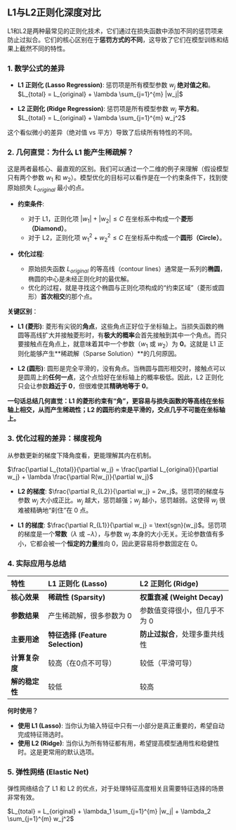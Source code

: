 ## L1与L2正则化深度对比

L1和L2是两种最常见的正则化技术，它们通过在损失函数中添加不同的惩罚项来防止过拟合。它们的核心区别在于**惩罚方式的不同**，这导致了它们在模型训练和结果上截然不同的特性。

### 1. 数学公式的差异

-   **L1 正则化 (Lasso Regression)**: 惩罚项是所有模型参数 $w_j$ **绝对值之和**。
    $L_{total} = L_{original} + \lambda \sum_{j=1}^{m} |w_j|$

-   **L2 正则化 (Ridge Regression)**: 惩罚项是所有模型参数 $w_j$ **平方和**。
    $L_{total} = L_{original} + \lambda \sum_{j=1}^{m} w_j^2$

这个看似微小的差异（绝对值 vs 平方）导致了后续所有特性的不同。

### 2. 几何直觉：为什么 L1 能产生稀疏解？

这是两者最核心、最直观的区别。我们可以通过一个二维的例子来理解（假设模型只有两个参数 $w_1$ 和 $w_2$）。模型优化的目标可以看作是在一个约束条件下，找到使原始损失 $L_{original}$ 最小的点。

-   **约束条件**:
    -   对于 L1，正则化项 $|w_1| + |w_2| \le C$ 在坐标系中构成一个**菱形（Diamond）**。
    -   对于 L2，正则化项 $w_1^2 + w_2^2 \le C$ 在坐标系中构成一个**圆形（Circle）**。

-   **优化过程**:
    -   原始损失函数 $L_{original}$ 的等高线（contour lines）通常是一系列的**椭圆**，椭圆的中心是未经正则化时的最优解。
    -   优化的过程，就是寻找这个椭圆与正则化项构成的“约束区域”（菱形或圆形）**首次相交**的那个点。

**关键区别**：

-   **L1 (菱形)**: 菱形有尖锐的**角点**，这些角点正好位于坐标轴上。当损失函数的椭圆等高线扩大并接触菱形时，有**极大的概率**会首先接触到其中一个角点。而只要接触点在角点上，就意味着其中一个参数（$w_1$ 或 $w_2$）为 **0**。这就是 L1 正则化能够产生**稀疏解（Sparse Solution）**的几何原因。

-   **L2 (圆形)**: 圆形是完全平滑的，没有角点。当椭圆与圆形相交时，接触点可以是圆周上的**任何一点**，这个点恰好在坐标轴上的概率极低。因此，L2 正则化只会让参数**趋近于 0**，但很难使其**精确地等于 0**。

**一句话总结几何直觉：L1 的菱形约束有“角”，更容易与损失函数的等高线在坐标轴上相交，从而产生稀疏性；L2 的圆形约束是平滑的，交点几乎不可能在坐标轴上。**

### 3. 优化过程的差异：梯度视角

从参数更新的梯度下降角度看，更能理解其内在机制。

$\frac{\partial L_{total}}{\partial w_j} = \frac{\partial L_{original}}{\partial w_j} + \lambda \frac{\partial R(w_j)}{\partial w_j}$

-   **L2 的梯度**: $\frac{\partial R_{L2}}{\partial w_j} = 2w_j$。惩罚项的梯度与参数 $w_j$ 大小成正比。$w_j$ 越大，惩罚越强；$w_j$ 越小，惩罚越弱。这使得 $w_j$ 很难被精确地“刹住”在 0 点。

-   **L1 的梯度**: $\frac{\partial R_{L1}}{\partial w_j} = \text{sgn}(w_j)$。惩罚项的梯度是一个**常数**（$\lambda$ 或 $-\lambda$），与参数 $w_j$ 本身的大小无关。无论参数值有多小，它都会被一个**恒定的力量**推向 0，因此更容易将参数固定在 0。

### 4. 实际应用与总结

| 特性 | L1 正则化 (Lasso) | L2 正则化 (Ridge) |
| :--- | :--- | :--- |
| **核心效果** | **稀疏性 (Sparsity)** | **权重衰减 (Weight Decay)** |
| **参数结果** | 产生稀疏解，很多参数为 0 | 参数值变得很小，但几乎不为 0 |
| **主要用途** | **特征选择 (Feature Selection)** | **防止过拟合**，处理多重共线性 |
| **计算复杂度** | 较高（在0点不可导） | 较低（平滑可导） |
| **解的稳定性** | 较低 | 较高 |

**何时使用？**

-   **使用 L1 (Lasso)**: 当你认为输入特征中只有一小部分是真正重要的，希望自动完成特征筛选时。
-   **使用 L2 (Ridge)**: 当你认为所有特征都有用，希望提高模型通用性和稳健性时。这是更常用的默认选项。

### 5. 弹性网络 (Elastic Net)

弹性网络结合了 L1 和 L2 的优点，对于处理特征高度相关且需要特征选择的场景非常有效。

$L_{total} = L_{original} + \lambda_1 \sum_{j=1}^{m} |w_j| + \lambda_2 \sum_{j=1}^{m} w_j^2$
